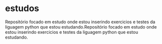 # estudos
Repositório focado em estudo onde estou inserindo exercicios e testes da liguagem python que estou estudando.Repositório focado em estudo onde estou inserindo exercicios e testes da liguagem python que estou estudando.
